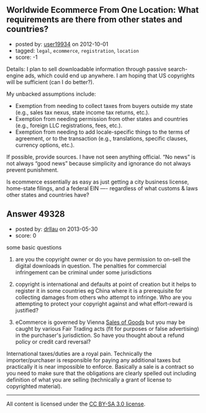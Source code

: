 ## Worldwide Ecommerce From One Location: What requirements are there from other states and countries?

- posted by: [user19934](https://stackexchange.com/users/-1/19934-user19934) on 2012-10-01
- tagged: `legal`, `ecommerce`, `registration`, `location`
- score: -1

Details: I plan to sell downloadable information through passive search-engine ads, which could end up anywhere. I am hoping that US copyrights will be sufficient (can I do better?).

My unbacked assumptions include:

 - Exemption from needing to collect taxes from buyers outside my state (e.g., sales tax nexus, state income tax returns, etc.).
 - Exemption from needing permission from other states and countries (e.g., foreign LLC registrations, fees, etc.).
 - Exemption from needing to add locale-specific things to the terms of agreement, or to the transaction (e.g., translations, specific clauses, currency options, etc.).

If possible, provide sources. I have not seen anything official. “No news” is not always “good news” because simplicity and ignorance do not always prevent punishment.

Is ecommerce essentially as easy as just getting a city business license, home-state filings, and a federal EIN —- regardless of what customs & laws other states and countries have?




## Answer 49328

- posted by: [drllau](https://stackexchange.com/users/-1/26055-drllau) on 2013-05-30
- score: 0

<p>some basic questions</p>

<ol>
<li><p>are you the copyright owner or do you have permission to on-sell the digital downloads in question. The penalties for commercial infringement can be criminal under some jurisdictions</p></li>
<li><p>copyright is international and defaults at point of creation but it helps to register it in some countries eg China where it is a prerequisite for collecting damages from others who attempt to infringe. Who are you attempting to protect your copyright against and what effort-reward is justified?</p></li>
<li><p>eCommerce is governed by Vienna <a href="http://en.wikipedia.org/wiki/United_Nations_Convention_on_Contracts_for_the_International_Sale_of_Goods" rel="nofollow">Sales of Goods</a> but you may be caught by various Fair Trading acts (fit for purposes or false advertising) in the purchaser's jurisdiction. So have you thought about a refund policy or credit card reversal?</p></li>
</ol>

<p>International taxes/duties are a royal pain. Technically the importer/purchaser is responsible for paying any additional taxes but practically it is near impossible to enforce.  Basically a sale is a contract so you need to make sure that the obligations are clearly spelled out including definition of what you are selling (technically a grant of license to copyrighted material).</p>




---

All content is licensed under the [CC BY-SA 3.0 license](https://creativecommons.org/licenses/by-sa/3.0/).
